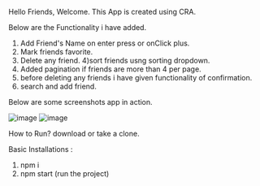 Hello Friends, Welcome.
This App is created using CRA.

Below are the Functionality i have added.

1) Add Friend's Name on enter press or onClick plus.
2) Mark friends favorite.
3) Delete any friend.
4)sort friends usng sorting dropdown.
5) Added pagination if friends are more than 4 per page.
6) before deleting any friends i have given functionality of confirmation.
7) search and add friend.

Below are some screenshots app in action.

![image](https://user-images.githubusercontent.com/39944703/103691566-5eed7b80-4fbc-11eb-8e1c-98e86c3c2cab.png)
![image](https://user-images.githubusercontent.com/39944703/103691723-a70c9e00-4fbc-11eb-83d1-08222f03ad84.png)

How to Run?
download or take a clone.

Basic Installations :
1) npm i
2) npm start (run the project)

